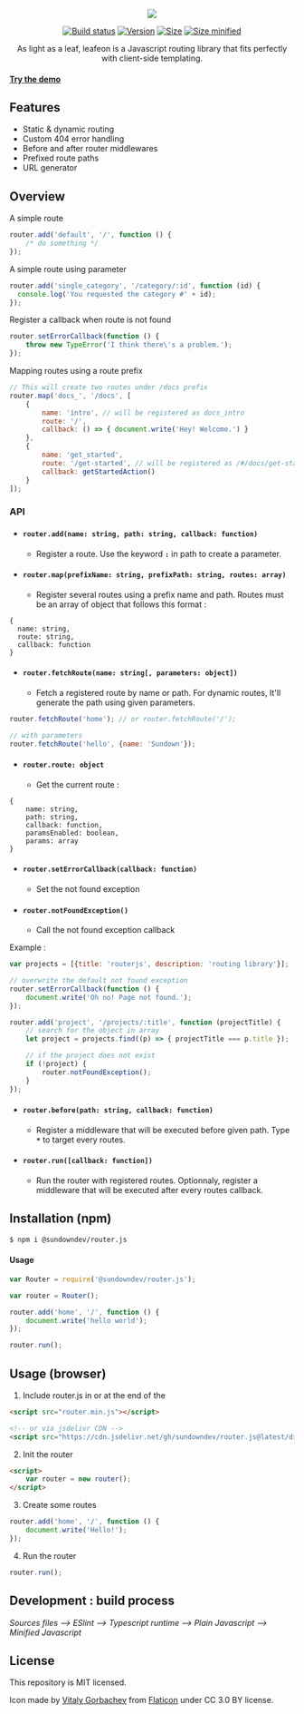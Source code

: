 <p align="center">
  <img src="https://i.imgur.com/635GXwp.png" />
</p>

<p align="center">
  <a href="#"><img src="https://api.travis-ci.org/sundowndev/router.js.svg" alt="Build status"></a>
  <a href="#"><img src="https://img.shields.io/github/tag/Sundowndev/router.js.svg?style=flat-square" alt="Version"></a>
  <a href="#"><img src="https://img.shields.io/badge/size-9.9kb-brightgreen.svg?style=flat-square" alt="Size"></a>
  <a href="#"><img src="https://img.shields.io/badge/minified%20size-3.7kb-brightgreen.svg?style=flat-square" alt="Size minified"></a>
</p>

<p align="center">As light as a leaf, leafeon is a Javascript routing library that fits perfectly with client-side templating.</p>

#### [Try the demo](https://sundowndev.github.io/router.js/demo)

## Features

- Static & dynamic routing
- Custom 404 error handling
- Before and after router middlewares
- Prefixed route paths
- URL generator

## Overview

A simple route

~~~js
router.add('default', '/', function () {
    /* do something */
});
~~~

A simple route using parameter

~~~js
router.add('single_category', '/category/:id', function (id) {
  console.log('You requested the category #' + id);
});
~~~

Register a callback when route is not found

~~~js
router.setErrorCallback(function () {
    throw new TypeError('I think there\'s a problem.');
});
~~~

Mapping routes using a route prefix

~~~js
// This will create two routes under /docs prefix
router.map('docs_', '/docs', [
    {
        name: 'intro', // will be registered as docs_intro
        route: '/',
        callback: () => { document.write('Hey! Welcome.') }
    },
    {
        name: 'get_started',
        route: '/get-started', // will be registered as /#/docs/get-started
        callback: getStartedAction()
    }
]);
~~~

### API

- #### `router.add(name: string, path: string, callback: function)`

  - Register a route. Use the keyword **`:`** in path to create a parameter.

- #### `router.map(prefixName: string, prefixPath: string, routes: array)`

  - Register several routes using a prefix name and path. Routes must be an array of object that follows this format :
  
~~~
{
  name: string,
  route: string,
  callback: function
}
~~~

- #### `router.fetchRoute(name: string[, parameters: object])`

  - Fetch a registered route by name or path. For dynamic routes, It'll generate the path using given parameters.

~~~js
router.fetchRoute('home'); // or router.fetchRoute('/');

// with parameters
router.fetchRoute('hello', {name: 'Sundown'});
~~~

- #### `router.route: object`

  - Get the current route :

~~~
{
    name: string,
    path: string,
    callback: function,
    paramsEnabled: boolean,
    params: array
}
~~~

- #### `router.setErrorCallback(callback: function)`

  - Set the not found exception

- #### `router.notFoundException()`

  - Call the not found exception callback

Example :

~~~js
var projects = [{title: 'routerjs', description: 'routing library'}];

// overwrite the default not found exception
router.setErrorCallback(function () {
    document.write('Oh no! Page not found.');
});

router.add('project', '/projects/:title', function (projectTitle) {
    // search for the object in array
    let project = projects.find((p) => { projectTitle === p.title });

    // if the project does not exist
    if (!project) {
        router.notFoundException();
    }
});
~~~

- #### `router.before(path: string, callback: function)`

  - Register a middleware that will be executed before given path. Type **`*`** to target every routes.

- #### `router.run([callback: function])`

  - Run the router with registered routes. Optionnaly, register a middleware that will be executed after every routes callback.

## Installation (npm)

~~~bash
$ npm i @sundowndev/router.js
~~~

#### Usage

```js
var Router = require('@sundowndev/router.js');

var router = Router();

router.add('home', '/', function () {
    document.write('hello world');
});

router.run();
```

## Usage (browser)

1. Include router.js in **<head>** or at the end of the **<body>**

~~~html
<script src="router.min.js"></script>

<!-- or via jsdelivr CDN -->
<script src="https://cdn.jsdelivr.net/gh/sundowndev/router.js@latest/dist/router.min.js"></script>
~~~

2. Init the router

~~~html
<script>
    var router = new router();
</script>

~~~

3. Create some routes

~~~js
router.add('home', '/', function () {
    document.write('Hello!');
});
~~~

4. Run the router

~~~js
router.run();
~~~

## Development : build process

*Sources files --> ESlint --> Typescript runtime --> Plain Javascript --> Minified Javascript*

## License

This repository is MIT licensed.

Icon made by [Vitaly Gorbachev](https://www.flaticon.com/authors/vitaly-gorbachev) from [Flaticon](https://www.flaticon.com) under CC 3.0 BY license.

